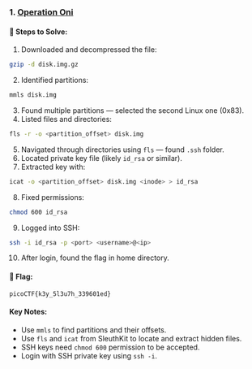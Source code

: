 ### 1. [Operation Oni](https://play.picoctf.org/practice/challenge/284?category=4&page=1)

#### 🧪 Steps to Solve:

1. Downloaded and decompressed the file:

```bash
gzip -d disk.img.gz
```

2. Identified partitions:

```bash
mmls disk.img
```

3. Found multiple partitions — selected the second Linux one (0x83).
4. Listed files and directories:

```bash
fls -r -o <partition_offset> disk.img
```

5. Navigated through directories using `fls` — found `.ssh` folder.
6. Located private key file (likely `id_rsa` or similar).
7. Extracted key with:

```bash
icat -o <partition_offset> disk.img <inode> > id_rsa
```

8. Fixed permissions:

```bash
chmod 600 id_rsa
```

9. Logged into SSH:

```bash
ssh -i id_rsa -p <port> <username>@<ip>
```

10. After login, found the flag in home directory.

#### 🏁 Flag:

```
picoCTF{k3y_5l3u7h_339601ed}
```

#### Key Notes:

* Use `mmls` to find partitions and their offsets.
* Use `fls` and `icat` from SleuthKit to locate and extract hidden files.
* SSH keys need `chmod 600` permission to be accepted.
* Login with SSH private key using `ssh -i`.
